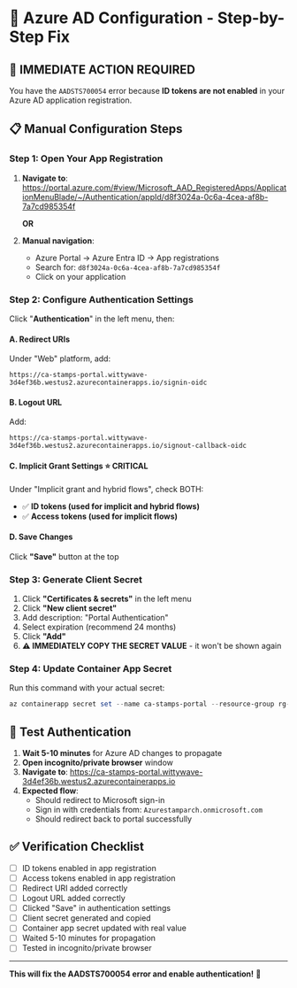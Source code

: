 # 🎯 Azure AD Configuration - Step-by-Step Fix

## 🚨 IMMEDIATE ACTION REQUIRED

You have the `AADSTS700054` error because **ID tokens are not enabled** in your Azure AD application registration.

## 📋 **Manual Configuration Steps**

### **Step 1: Open Your App Registration**
1. **Navigate to**: https://portal.azure.com/#view/Microsoft_AAD_RegisteredApps/ApplicationMenuBlade/~/Authentication/appId/d8f3024a-0c6a-4cea-af8b-7a7cd985354f
   
   **OR**
   
2. **Manual navigation**:
   - Azure Portal → Azure Entra ID → App registrations
   - Search for: `d8f3024a-0c6a-4cea-af8b-7a7cd985354f`
   - Click on your application

### **Step 2: Configure Authentication Settings**

Click "**Authentication**" in the left menu, then:

#### **A. Redirect URIs**
Under "Web" platform, add:
```
https://ca-stamps-portal.wittywave-3d4ef36b.westus2.azurecontainerapps.io/signin-oidc
```

#### **B. Logout URL** 
Add:
```
https://ca-stamps-portal.wittywave-3d4ef36b.westus2.azurecontainerapps.io/signout-callback-oidc
```

#### **C. Implicit Grant Settings** ⭐ **CRITICAL**
Under "Implicit grant and hybrid flows", check BOTH:
- ✅ **ID tokens (used for implicit and hybrid flows)**
- ✅ **Access tokens (used for implicit flows)**

#### **D. Save Changes**
Click **"Save"** button at the top

### **Step 3: Generate Client Secret**
1. Click **"Certificates & secrets"** in the left menu
2. Click **"New client secret"**
3. Add description: "Portal Authentication"
4. Select expiration (recommend 24 months)
5. Click **"Add"**
6. **⚠️ IMMEDIATELY COPY THE SECRET VALUE** - it won't be shown again

### **Step 4: Update Container App Secret**
Run this command with your actual secret:
```powershell
az containerapp secret set --name ca-stamps-portal --resource-group rg-stamps-mgmt --secrets azure-client-secret="YOUR-ACTUAL-CLIENT-SECRET"
```

## 🧪 **Test Authentication**

1. **Wait 5-10 minutes** for Azure AD changes to propagate
2. **Open incognito/private browser** window
3. **Navigate to**: https://ca-stamps-portal.wittywave-3d4ef36b.westus2.azurecontainerapps.io
4. **Expected flow**:
   - Should redirect to Microsoft sign-in
   - Sign in with credentials from: `Azurestamparch.onmicrosoft.com`
   - Should redirect back to portal successfully

## ✅ **Verification Checklist**

- [ ] ID tokens enabled in app registration
- [ ] Access tokens enabled in app registration  
- [ ] Redirect URI added correctly
- [ ] Logout URL added correctly
- [ ] Clicked "Save" in authentication settings
- [ ] Client secret generated and copied
- [ ] Container app secret updated with real value
- [ ] Waited 5-10 minutes for propagation
- [ ] Tested in incognito/private browser

---

**This will fix the AADSTS700054 error and enable authentication!** 🎉
